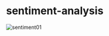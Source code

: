 # sentiment-analysis
![sentiment01](https://user-images.githubusercontent.com/82250641/119456040-a167e880-bd10-11eb-9689-1fa8ae32612e.png)
